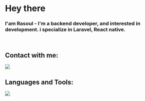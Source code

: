 # Hey there

### I'am Rasoul - I'm a backend developer, and interested in development. i specialize in Laravel, React native.
<br/>

## Contact with me:
[<img align="left" src="https://skillicons.dev/icons?i=linkedin"/>][linkedin]
<br/>

## Languages and Tools:
[<img align="left" src="https://skillicons.dev/icons?i=php,laravel,js,vue,react,mysql,git,github"/>][skillicons]
<br/>

[linkedin]: https://linkedin.com/in/rasoul-ha
[skillicons]: https://skillicons.dev/